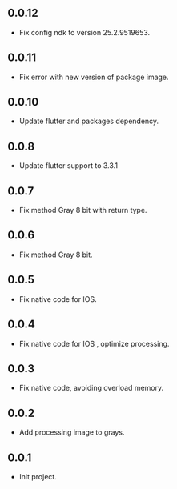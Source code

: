## 0.0.12

- Fix config ndk to version 25.2.9519653.

## 0.0.11

- Fix error with new version of package image.

## 0.0.10

- Update flutter and packages dependency.

## 0.0.8

- Update flutter support to 3.3.1

## 0.0.7

- Fix method Gray 8 bit with return type.
## 0.0.6

- Fix method Gray 8 bit.

## 0.0.5

- Fix native code for IOS.

## 0.0.4

- Fix native code for IOS , optimize processing.

## 0.0.3

- Fix native code, avoiding overload memory.

## 0.0.2

- Add processing image to grays.

## 0.0.1

- Init project.
